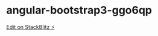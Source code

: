 # angular-bootstrap3-ggo6qp

[Edit on StackBlitz ⚡️](https://stackblitz.com/edit/angular-bootstrap3-ggo6qp)
